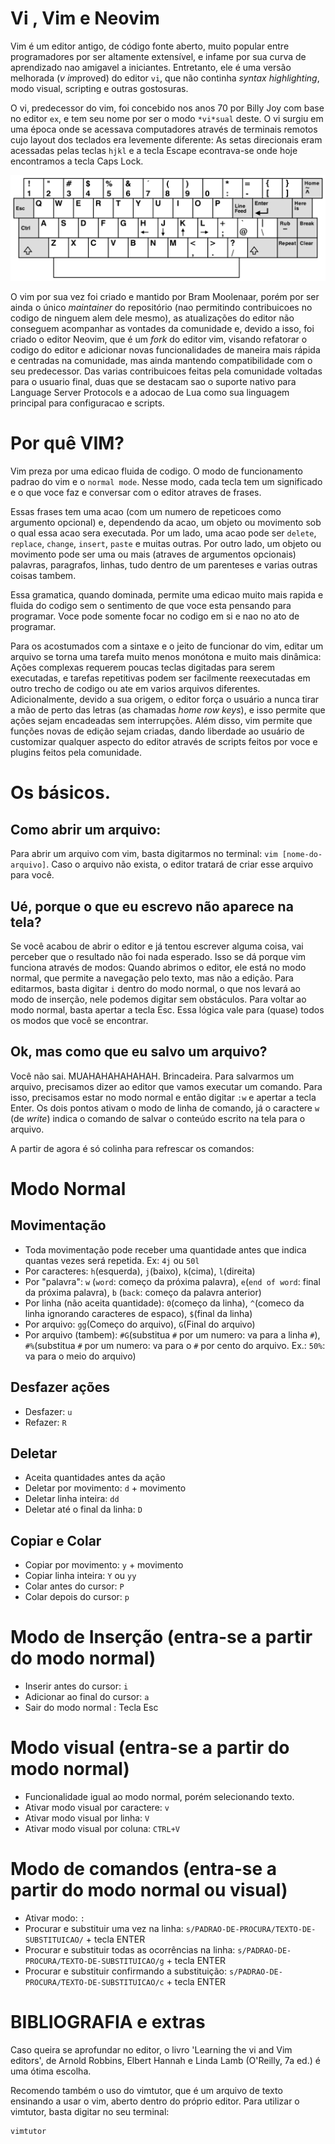 # Vi , Vim e Neovim

Vim é um editor antigo, de código fonte aberto, muito popular entre programadores por ser altamente extensível, e infame por sua curva de aprendizado nao amigavel a iniciantes. Entretanto, ele é uma versão melhorada (*v* *im*proved) do editor `vi`, que não continha _syntax highlighting_, modo visual, scripting e outras gostosuras.

O vi, predecessor do vim, foi concebido nos anos 70 por Billy Joy com base no editor `ex`, e tem seu nome por ser o modo `*vi*sual` deste. O vi surgiu em uma época onde se acessava computadores através de terminais remotos cujo layout dos teclados era levemente diferente: As setas direcionais eram acessadas pelas teclas `hjkl` e a tecla Escape econtrava-se onde hoje encontramos a tecla Caps Lock.

<img title="teclado do terminal ADM3A" alt="teclado antigo kk" src="./Resources/ADM3A.png">

O vim por sua vez foi criado e mantido por Bram Moolenaar, porém por ser ainda o único *maintainer* do repositório (nao permitindo contribuicoes no codigo de ninguem alem dele mesmo), as atualizações do editor não conseguem acompanhar as vontades da comunidade e, devido a isso, foi criado o editor Neovim, que é um *fork* do editor vim, visando refatorar o codigo do editor e adicionar novas funcionalidades de maneira mais rápida e centradas na comunidade, mas ainda mantendo compatibilidade com o seu predecessor. Das varias contribuicoes feitas pela comunidade voltadas para o usuario final, duas que se destacam sao o suporte nativo para Language Server Protocols e a adocao de Lua como sua linguagem principal para configuracao e scripts.

# Por quê VIM?

Vim preza por uma edicao fluida de codigo. O modo de funcionamento padrao do vim e o `normal mode`. Nesse modo, cada tecla tem um significado e o que voce faz e conversar com o editor atraves de frases.

Essas frases tem uma acao (com um numero de repeticoes como argumento opcional) e, dependendo da acao, um objeto ou movimento sob o qual essa acao sera executada. Por um lado, uma acao pode ser `delete`, `replace`, `change`, `insert`, `paste` e muitas outras. Por outro lado, um objeto ou movimento pode ser uma ou mais (atraves de argumentos opcionais) palavras, paragrafos, linhas, tudo dentro de um parenteses e varias outras coisas tambem.

Essa gramatica, quando dominada, permite uma edicao muito mais rapida e fluida do codigo sem o sentimento de que voce esta pensando para programar. Voce pode somente focar no codigo em si e nao no ato de programar.

Para os acostumados com a sintaxe e o jeito de funcionar do vim, editar um arquivo se torna uma tarefa muito menos monótona e muito mais dinâmica: 
Ações complexas requerem poucas teclas digitadas para serem executadas, e tarefas repetitivas podem ser facilmente reexecutadas em outro trecho de codigo ou ate em varios arquivos diferentes.
Adicionalmente, devido a sua origem, o editor força o usuário a nunca tirar a mão de perto das letras (as chamadas _home row keys_), e isso permite que ações sejam encadeadas sem interrupções. 
Além disso, vim permite que funções novas de edição sejam criadas, dando liberdade ao usuário de customizar qualquer aspecto do editor através de scripts feitos por voce e plugins feitos pela comunidade.

# Os básicos.

## Como abrir um arquivo:
Para abrir um arquivo com vim, basta digitarmos no terminal: `vim [nome-do-arquivo]`. Caso o arquivo não exista, o editor tratará de criar esse arquivo para você.

## Ué, porque o que eu escrevo não aparece na tela?

Se você acabou de abrir o editor e já tentou escrever alguma coisa, vai perceber que o resultado não foi nada esperado. 
Isso se dá porque vim funciona através de modos: Quando abrimos o editor, ele está no modo normal, que permite a navegação pelo texto, mas não a edição.
Para editarmos, basta digitar `i` dentro do modo normal, o que nos levará ao modo de inserção, nele podemos digitar sem obstáculos. 
Para voltar ao modo normal, basta apertar a tecla Esc. Essa lógica vale para (quase) todos os modos que você se encontrar.

## Ok, mas como que eu salvo um arquivo?
Você não sai. MUAHAHAHAHAHAH. Brincadeira. Para salvarmos um arquivo, precisamos dizer ao editor que vamos executar um comando.
Para isso, precisamos estar no modo normal e então digitar `:w` e apertar a tecla Enter. Os dois pontos ativam o modo de linha de comando, 
já o caractere `w` (de _write_) indica o comando de salvar o conteúdo escrito na tela para o arquivo. 

A partir de agora é só colinha para refrescar os comandos:

# Modo Normal
## Movimentação

-  Toda movimentação pode receber uma quantidade antes que indica quantas vezes será repetida. Ex: `4j` ou `50l`
-  Por caracteres: `h`(esquerda), `j`(baixo), `k`(cima), `l`(direita)
-  Por "palavra": `w` (`word`: começo da próxima palavra), `e`(`end of word`: final da próxima palavra), `b` (`back`: começo da palavra anterior)
-  Por linha (não aceita quantidade): `0`(começo da linha), `^`(comeco da linha ignorando caracteres de espaco), `$`(final da linha)
-  Por arquivo: `gg`(Começo do arquivo), `G`(Final do arquivo)
-  Por arquivo (tambem): `#G`(substitua `#` por um numero: va para a linha `#`), `#%`(substitua `#` por um numero: va para o `#` por cento do arquivo. Ex.: `50%`: va para o meio do arquivo)

## Desfazer ações
-  Desfazer: `u`
-  Refazer: `R`

## Deletar
-  Aceita quantidades antes da ação
-  Deletar por movimento: `d` + movimento
-  Deletar linha inteira: `dd`
-  Deletar até o final da linha: `D`

## Copiar e Colar
-  Copiar por movimento: `y` + movimento
-  Copiar linha inteira: `Y` ou `yy`
-  Colar antes do cursor: `P`
-  Colar depois do cursor: `p`

# Modo de Inserção (entra-se a partir do modo normal)
-  Inserir antes do cursor: `i`
-  Adicionar ao final do cursor: `a` 
-  Sair do modo normal : Tecla Esc

# Modo visual (entra-se a partir do modo normal)
-  Funcionalidade igual ao modo normal, porém selecionando texto.
-  Ativar modo visual por caractere: `v`
-  Ativar modo visual por linha: `V`
-  Ativar modo visual por coluna: `CTRL+V`


# Modo de comandos (entra-se a partir do modo normal ou visual)
-  Ativar modo:  `:`
-  Procurar e substituir uma vez na linha: `s/PADRAO-DE-PROCURA/TEXTO-DE-SUBSTITUICAO/` + tecla ENTER
-  Procurar e substituir todas as ocorrências na linha: `s/PADRAO-DE-PROCURA/TEXTO-DE-SUBSTITUICAO/g` + tecla ENTER
-  Procurar e substituir confirmando a substituição: `s/PADRAO-DE-PROCURA/TEXTO-DE-SUBSTITUICAO/c` + tecla ENTER

# BIBLIOGRAFIA e extras
Caso queira se aprofundar no editor, o livro 'Learning the vi and Vim editors', 
de Arnold Robbins, Elbert Hannah e Linda Lamb (O'Reilly, 7a ed.) é uma ótima escolha.

Recomendo também o uso do vimtutor, que é um arquivo de texto ensinando a usar o vim, aberto dentro do próprio editor.
Para utilizar o vimtutor, basta digitar no seu terminal:
```sh
vimtutor
```
